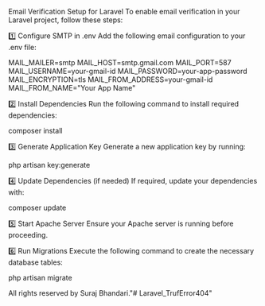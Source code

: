 Email Verification Setup for Laravel
To enable email verification in your Laravel project, follow these steps:

1️⃣ Configure SMTP in .env
Add the following email configuration to your .env file:

MAIL_MAILER=smtp
MAIL_HOST=smtp.gmail.com
MAIL_PORT=587
MAIL_USERNAME=your-gmail-id
MAIL_PASSWORD=your-app-password
MAIL_ENCRYPTION=tls
MAIL_FROM_ADDRESS=your-gmail-id
MAIL_FROM_NAME="Your App Name"

2️⃣ Install Dependencies
Run the following command to install required dependencies:

composer install

3️⃣ Generate Application Key
Generate a new application key by running:

php artisan key:generate

4️⃣ Update Dependencies (if needed)
If required, update your dependencies with:

composer update

5️⃣ Start Apache Server
Ensure your Apache server is running before proceeding.

6️⃣ Run Migrations
Execute the following command to create the necessary database tables:

php artisan migrate


All rights reserved by Suraj Bhandari."# Laravel_TrufError404" 
